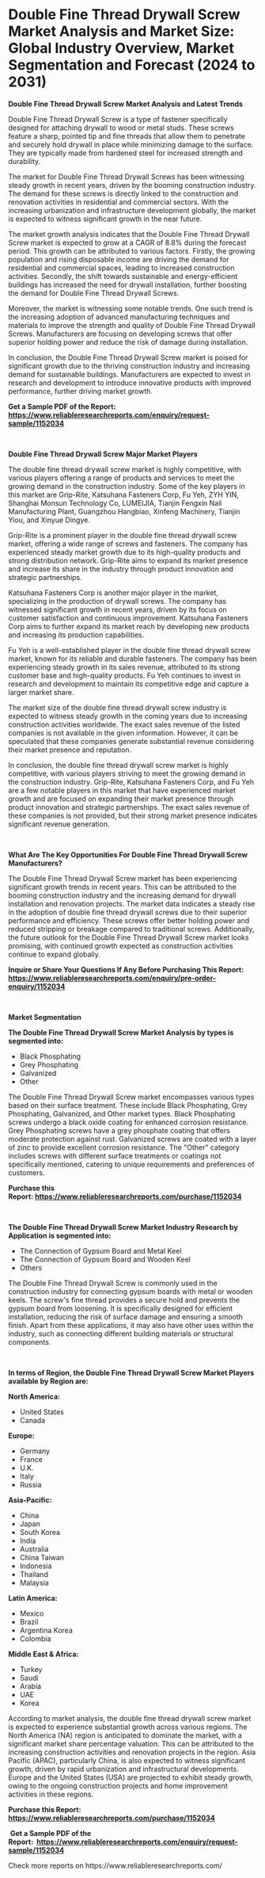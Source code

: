 <p><h1>Double Fine Thread Drywall Screw Market Analysis and Market Size: Global Industry Overview, Market Segmentation and Forecast (2024 to 2031)</h1></p><p><strong>Double Fine Thread Drywall Screw Market Analysis and Latest Trends</strong></p>
<p><p>Double Fine Thread Drywall Screw is a type of fastener specifically designed for attaching drywall to wood or metal studs. These screws feature a sharp, pointed tip and fine threads that allow them to penetrate and securely hold drywall in place while minimizing damage to the surface. They are typically made from hardened steel for increased strength and durability.</p><p>The market for Double Fine Thread Drywall Screws has been witnessing steady growth in recent years, driven by the booming construction industry. The demand for these screws is directly linked to the construction and renovation activities in residential and commercial sectors. With the increasing urbanization and infrastructure development globally, the market is expected to witness significant growth in the near future.</p><p>The market growth analysis indicates that the Double Fine Thread Drywall Screw market is expected to grow at a CAGR of 8.8% during the forecast period. This growth can be attributed to various factors. Firstly, the growing population and rising disposable income are driving the demand for residential and commercial spaces, leading to increased construction activities. Secondly, the shift towards sustainable and energy-efficient buildings has increased the need for drywall installation, further boosting the demand for Double Fine Thread Drywall Screws.</p><p>Moreover, the market is witnessing some notable trends. One such trend is the increasing adoption of advanced manufacturing techniques and materials to improve the strength and quality of Double Fine Thread Drywall Screws. Manufacturers are focusing on developing screws that offer superior holding power and reduce the risk of damage during installation.</p><p>In conclusion, the Double Fine Thread Drywall Screw market is poised for significant growth due to the thriving construction industry and increasing demand for sustainable buildings. Manufacturers are expected to invest in research and development to introduce innovative products with improved performance, further driving market growth.</p></p>
<p><strong>Get a Sample PDF of the Report:&nbsp; <a href="https://www.reliableresearchreports.com/enquiry/request-sample/1152034">https://www.reliableresearchreports.com/enquiry/request-sample/1152034</a></strong></p>
<p>&nbsp;</p>
<p><strong>Double Fine Thread Drywall Screw Major Market Players</strong></p>
<p><p>The double fine thread drywall screw market is highly competitive, with various players offering a range of products and services to meet the growing demand in the construction industry. Some of the key players in this market are Grip-Rite, Katsuhana Fasteners Corp, Fu Yeh, ZYH YIN, Shanghai Monsun Technology Co, LUMEIJIA, Tianjin Fengxin Nail Manufacturing Plant, Guangzhou Hangbiao, Xinfeng Machinery, Tianjin Yiou, and Xinyue Dingye.</p><p>Grip-Rite is a prominent player in the double fine thread drywall screw market, offering a wide range of screws and fasteners. The company has experienced steady market growth due to its high-quality products and strong distribution network. Grip-Rite aims to expand its market presence and increase its share in the industry through product innovation and strategic partnerships.</p><p>Katsuhana Fasteners Corp is another major player in the market, specializing in the production of drywall screws. The company has witnessed significant growth in recent years, driven by its focus on customer satisfaction and continuous improvement. Katsuhana Fasteners Corp aims to further expand its market reach by developing new products and increasing its production capabilities.</p><p>Fu Yeh is a well-established player in the double fine thread drywall screw market, known for its reliable and durable fasteners. The company has been experiencing steady growth in its sales revenue, attributed to its strong customer base and high-quality products. Fu Yeh continues to invest in research and development to maintain its competitive edge and capture a larger market share.</p><p>The market size of the double fine thread drywall screw industry is expected to witness steady growth in the coming years due to increasing construction activities worldwide. The exact sales revenue of the listed companies is not available in the given information. However, it can be speculated that these companies generate substantial revenue considering their market presence and reputation.</p><p>In conclusion, the double fine thread drywall screw market is highly competitive, with various players striving to meet the growing demand in the construction industry. Grip-Rite, Katsuhana Fasteners Corp, and Fu Yeh are a few notable players in this market that have experienced market growth and are focused on expanding their market presence through product innovation and strategic partnerships. The exact sales revenue of these companies is not provided, but their strong market presence indicates significant revenue generation.</p></p>
<p>&nbsp;</p>
<p><strong>What Are The Key Opportunities For Double Fine Thread Drywall Screw Manufacturers?</strong></p>
<p><p>The Double Fine Thread Drywall Screw market has been experiencing significant growth trends in recent years. This can be attributed to the booming construction industry and the increasing demand for drywall installation and renovation projects. The market data indicates a steady rise in the adoption of double fine thread drywall screws due to their superior performance and efficiency. These screws offer better holding power and reduced stripping or breakage compared to traditional screws. Additionally, the future outlook for the Double Fine Thread Drywall Screw market looks promising, with continued growth expected as construction activities continue to expand globally.</p></p>
<p><strong>Inquire or Share Your Questions If Any Before Purchasing This Report: <a href="https://www.reliableresearchreports.com/enquiry/pre-order-enquiry/1152034">https://www.reliableresearchreports.com/enquiry/pre-order-enquiry/1152034</a></strong></p>
<p>&nbsp;</p>
<p><strong>Market Segmentation</strong></p>
<p><strong>The Double Fine Thread Drywall Screw Market Analysis by types is segmented into:</strong></p>
<p><ul><li>Black Phosphating</li><li>Grey Phosphating</li><li>Galvanized</li><li>Other</li></ul></p>
<p><p>The Double Fine Thread Drywall Screw market encompasses various types based on their surface treatment. These include Black Phosphating, Grey Phosphating, Galvanized, and Other market types. Black Phosphating screws undergo a black oxide coating for enhanced corrosion resistance. Grey Phosphating screws have a grey phosphate coating that offers moderate protection against rust. Galvanized screws are coated with a layer of zinc to provide excellent corrosion resistance. The "Other" category includes screws with different surface treatments or coatings not specifically mentioned, catering to unique requirements and preferences of customers.</p></p>
<p><strong>Purchase this Report:&nbsp;<a href="https://www.reliableresearchreports.com/purchase/1152034">https://www.reliableresearchreports.com/purchase/1152034</a></strong></p>
<p>&nbsp;</p>
<p><strong>The Double Fine Thread Drywall Screw Market Industry Research by Application is segmented into:</strong></p>
<p><ul><li>The Connection of Gypsum Board and Metal Keel</li><li>The Connection of Gypsum Board and Wooden Keel</li><li>Others</li></ul></p>
<p><p>The Double Fine Thread Drywall Screw is commonly used in the construction industry for connecting gypsum boards with metal or wooden keels. The screw's fine thread provides a secure hold and prevents the gypsum board from loosening. It is specifically designed for efficient installation, reducing the risk of surface damage and ensuring a smooth finish. Apart from these applications, it may also have other uses within the industry, such as connecting different building materials or structural components.</p></p>
<p>&nbsp;</p>
<p><strong>In terms of Region, the Double Fine Thread Drywall Screw Market Players available by Region are:</strong></p>
<p>
    <p> <strong> North America: </strong>
        <ul>
            <li>United States</li>
            <li>Canada</li>
        </ul>
        </p> 
    <p> <strong> Europe: </strong>
        <ul>
            <li>Germany</li>
            <li>France</li>
            <li>U.K.</li>
            <li>Italy</li>
            <li>Russia</li>
        </ul>
        </p> 
    <p> <strong> Asia-Pacific: </strong>
        <ul>
            <li>China</li>
            <li>Japan</li>
            <li>South Korea</li>
            <li>India</li>
            <li>Australia</li>
            <li>China Taiwan</li>
            <li>Indonesia</li>
            <li>Thailand</li>
            <li>Malaysia</li>
        </ul>
        </p> 
    <p> <strong> Latin America: </strong>
        <ul>
            <li>Mexico</li>
            <li>Brazil</li>
            <li>Argentina Korea</li>
            <li>Colombia</li>
        </ul>
        </p> 
    <p> <strong> Middle East & Africa: </strong>
        <ul>
            <li>Turkey</li>
            <li>Saudi</li>
            <li>Arabia</li>
            <li>UAE</li>
            <li>Korea</li>
        </ul>
    </p>
    </p>
<p><p>According to market analysis, the double fine thread drywall screw market is expected to experience substantial growth across various regions. The North America (NA) region is anticipated to dominate the market, with a significant market share percentage valuation. This can be attributed to the increasing construction activities and renovation projects in the region. Asia Pacific (APAC), particularly China, is also expected to witness significant growth, driven by rapid urbanization and infrastructural developments. Europe and the United States (USA) are projected to exhibit steady growth, owing to the ongoing construction projects and home improvement activities in these regions.</p></p>
<p><strong>Purchase this Report: <a href="https://www.reliableresearchreports.com/purchase/1152034">https://www.reliableresearchreports.com/purchase/1152034</a></strong></p>
<p>&nbsp;<strong>Get a Sample PDF of the Report:&nbsp;&nbsp;<a href="https://www.reliableresearchreports.com/enquiry/request-sample/1152034">https://www.reliableresearchreports.com/enquiry/request-sample/1152034</a></strong></p>
<p><strong></strong></p>
<p>Check more reports on https://www.reliableresearchreports.com/</p>